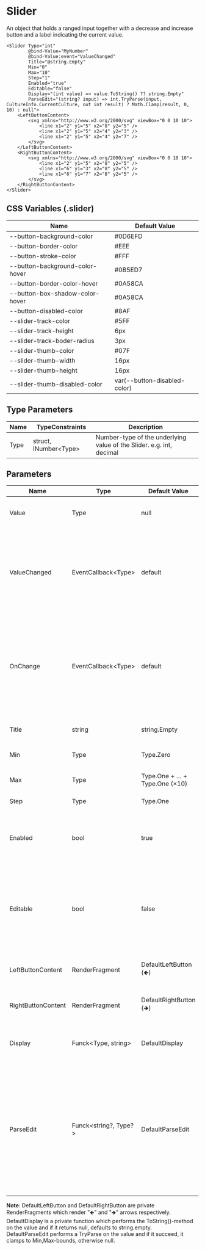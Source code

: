 ﻿# Slider

An object that holds a ranged input together with a decrease and increase button and a label indicating the current value.

```razor
<Slider Type="int"
        @bind-Value="MyNumber"
        @bind-Value:event="ValueChanged"
        Title="@string.Empty"
        Min="0"
        Max="10"
        Step="1"
        Enabled="true"
        Editable="false"
        Display="(int value) => value.ToString() ?? string.Empty"
        ParseEdit="(string? input) => int.TryParse(input, CultureInfo.CurrentCulture, out int result) ? Math.Clamp(result, 0, 10) : null">
    <LeftButtonContent>
        <svg xmlns="http://www.w3.org/2000/svg" viewBox="0 0 10 10">
            <line x1="2" y1="5" x2="8" y2="5" />
            <line x1="2" y1="5" x2="4" y2="3" />
            <line x1="2" y1="5" x2="4" y2="7" />
        </svg>
    </LeftButtonContent>
    <RightButtonContent>
        <svg xmlns="http://www.w3.org/2000/svg" viewBox="0 0 10 10">
            <line x1="2" y1="5" x2="8" y2="5" />
            <line x1="6" y1="3" x2="8" y2="5" />
            <line x1="6" y1="7" x2="8" y2="5" />
        </svg>
    </RightButtonContent>
</Slider>
```


## CSS Variables (.slider)

| **Name**                        | **Default Value**            |
| ------------------------------- | ---------------------------- |
| --button-background-color       | #0D6EFD                      |
| --button-border-color           | #EEE                         |
| --button-stroke-color           | #FFF                         |
| --button-background-color-hover | #0B5ED7                      |
| --button-border-color-hover     | #0A58CA                      |
| --button-box-shadow-color-hover | #0A58CA                      |
| --button-disabled-color         | #8AF                         |
| --slider-track-color            | #5FF                         |
| --slider-track-height           | 6px                          |
| --slider-track-boder-radius     | 3px                          |
| --slider-thumb-color            | #07F                         |
| --slider-thumb-width            | 16px                         |
| --slider-thumb-height           | 16px                         |
| --slider-thumb-disabled-color   | var(--button-disabled-color) |


## Type Parameters

| **Name** | **TypeConstraints**         |  **Dexcription**                                                     |
| -------- | --------------------------- | -------------------------------------------------------------------- |
| Type     | struct, INumber&lt;Type&gt; | Number-type of the underlying value of the Slider. e.g. int, decimal |


## Parameters

| **Name**           | **Type**                    | **Default Value**             | **Dexcription**                                                                                                                                                                                                  |
| ------------------ | --------------------------- | ----------------------------- | ---------------------------------------------------------------------------------------------------------------------------------------------------------------------------------------------------------------- |
| Value              | Type                        | null                          | Value of the Slider. Should be used as two-way-binding.                                                                                                                                                          |
| ValueChanged       | EventCallback&lt;Type&gt;   | default                       | Invokes every time Value get changed with: LeftButton, RightButton, Slider or EditField. This or *OnChange* can be used for two-way-binding.                                                                     |
| OnChange           | EventCallback&lt;Type&gt;   | default                       | Invokes every time Value get changed with: LeftButton, RightButton, Slider (only on release) or EditField. This or *ValueChanged* can be used for two-way-binding.                                               |
| Title              | string                      | string.Empty                  | An optional label. Default is string.Empty                                                                                                                                                                       |
| Min                | Type                        | Type.Zero                     | Slider lower bounds. Default is 0.                                                                                                                                                                               |
| Max                | Type                        | Type.One + … + Type.One (×10) | Slider upper bounds. Default is 10.                                                                                                                                                                              |
| Step               | Type                        | Type.One                      | Slider precision. Default is 1.                                                                                                                                                                                  |
| Enabled            | bool                        | true                          | Enables or disables the controls (left-button, right-button, slider-thumb). Default is true.                                                                                                                     |
| Editable           | bool                        | false                         | Indicates if the user is able to edit the number directly. Technically the number is displayed in a input field instead of a label. Dafault is false.                                                            |
| LeftButtonContent  | RenderFragment              | DefaultLeftButton (🡸)        | Content inside the left Button. Default is a svg showing "🡸".                                                                                                                                                   |
| RightButtonContent | RenderFragment              | DefaultRightButton (🡺)       | Content inside the right Button. Default is a svg showing "🡺".                                                                                                                                                  |
| Display            | Funck&lt;Type, string&gt;   | DefaultDisplay                | The way the value should be printed. Default is value.ToString().                                                                                                                                                |
| ParseEdit          | Funck&lt;string?, Type?&gt; | DefaultParseEdit              | It should get the content of the edit field as string and return the appropriated number. It should return null if the value is not valid. Default try parses number and when succeed, clamps to Min,Max-bounds. |

**Note**: 
DefaultLeftButton and DefaultRightButton are private RenderFragments which render "🡸" and "🡺" arrows respectively.  
DefaultDisplay is a private function which performs the ToString()-method on the value and if it returns null, defaults to string.empty.  
DefaultParseEdit performs a TryParse on the value and if it succeed, it clamps to Min,Max-bounds, otherwise null.  
